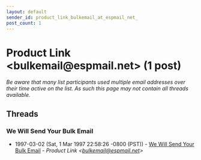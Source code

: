 ```yaml
---
layout: default
sender_id: product_link_bulkemail_at_espmail_net_
post_count: 1
---
```


# Product Link <bulkemail<span>@</span>espmail.net> (1 post)

_Be aware that many list participants used multiple email addresses over their time active on the list. As such this page may not contain all threads available._

## Threads

### We Will Send Your Bulk Email
+ 1997-03-02 (Sat, 1 Mar 1997 22:58:26 -0800 (PST)) - [We Will Send Your Bulk Email](/archive/1997/03/ae0ad99df8ac4b9e030084b3129421ed7e3c7dd0f40c365f08781321b7270e2f) - _Product Link \<bulkemail@espmail.net\>_

